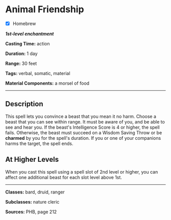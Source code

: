 # Animal Friendship

- [x] Homebrew

***1st-level enchantment***

**Casting Time:** action

**Duration:** 1 day

**Range:** 30 feet

**Tags:** verbal, somatic, material

**Material Components:** a morsel of food

---

## Description
This spell lets you convince a beast that you mean it no harm.
Choose a beast that you can see within range.
It must be aware of you, and be able to see and hear you.
If the beast's Intelligence Score is 4 or higher, the spell fails.
Otherwise, the beast must succeed on a Wisdom Saving Throw or be **charmed** by you for the spell's duration.
If you or one of your companions harms the target, the spell ends.

## At Higher Levels
When you cast this spell using a spell slot of 2nd level or higher, you can affect one additional beast for each slot level above 1st.

---

**Classes:** bard, druid, ranger

**Subclasses:** nature cleric

**Sources:** PHB, page 212

<!-- QA Pass Needed -->
